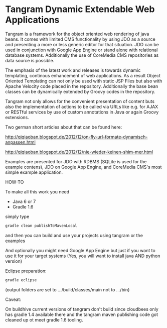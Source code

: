 Tangram Dynamic Extendable Web Applications
===============================

Tangram is a framework for the object oriented web rendering of java beans. 
It comes with limited CMS functionality by using JDO as a source and presenting 
a more or less generic editor for that situation. JDO can be used in conjunction 
with Google App Engine or stand alone with relational database systems. 
Additionally the use of CoreMedia CMS repositories as data source is possible.

The emphasis of the latest work and releases is towards dynamic templating, 
continous enhancement of web applications. As a result Object Oriented Templating 
can not only be used with static JSP Files but also with Apache Velocity code placed 
in the repository. Additionally the base bean classes can be dynamically extended 
by Groovy codes in the repository.

Tangram not only allows for the convenient presentation of content buts also the 
implementation of actions to be called via URLs like e.g. for AJAX or RESTful services 
by use of custom annotations in Java or again Groovy extensions.

Two german short articles about that can be found here:

http://qiqiaoban.blogspot.de/2012/12/on-fly-url-formate-dynamisch-anpassen.html

http://qiqiaoban.blogspot.de/2012/12/nie-wieder-keinen-shim-mer.html

Examples are presented for JDO with RDBMS (SQLite is used for the example contens), 
JDO on Google App Engine, and CoreMedia CMS's most simple example application.

HOW-TO

To make all this work you need

- Java 6 or 7
- Gradle 1.6

simply type

```bash
gradle clean publishToMavenLocal
```

and then you can build and use your projects using tangram or the examples

And optionally you might need Google App Engine but just if you want to use it for your target systems
(Yes, you will want to install java AND python version)

Eclipse preparation:

```bash
gradle eclipse
```
  
(output folders are set to .../build/classes/main not to .../bin)

Caveat:

On buildhive current versions of tangram don't build since cloudbees only has gradle 1.4 available 
there and the tangram maven publishing code got cleaned up ot meet gradle 1.6 tooling.
